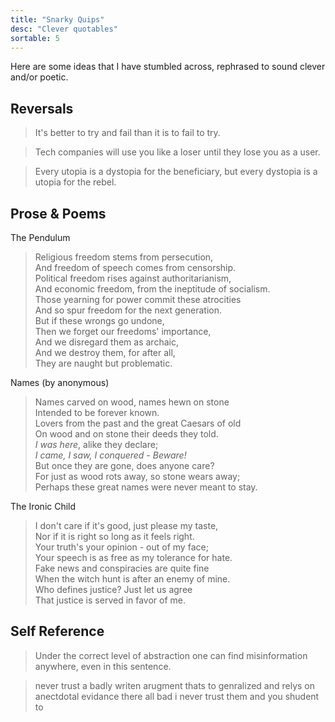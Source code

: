 ```yaml
---
title: "Snarky Quips"
desc: "Clever quotables"
sortable: 5
---
```


Here are some ideas that I have stumbled across, rephrased to sound clever and/or poetic.

## Reversals

>It's better to try and fail than it is to fail to try.

>Tech companies will use you like a loser until they lose you as a user.

>Every utopia is a dystopia for the beneficiary, but every dystopia is a utopia for the rebel.

## Prose & Poems

The Pendulum  
>Religious freedom stems from persecution,  
>And freedom of speech comes from censorship.  
>Political freedom rises against authoritarianism,  
>And economic freedom, from the ineptitude of socialism.  
>Those yearning for power commit these atrocities  
>And so spur freedom for the next generation.  
>But if these wrongs go undone,  
>Then we forget our freedoms' importance,  
>And we disregard them as archaic,  
>And we destroy them, for after all,  
>They are naught but problematic.  

Names (by anonymous)  
>Names carved on wood, names hewn on stone  
>Intended to be forever known.  
>Lovers from the past and the great Caesars of old  
>On wood and on stone their deeds they told.  
>_I was here_, alike they declare;  
>_I came, I saw, I conquered - Beware!_  
>But once they are gone, does anyone care?  
>For just as wood rots away, so stone wears away;  
>Perhaps these great names were never meant to stay.  

The Ironic Child
>I don't care if it's good, just please my taste,  
>Nor if it is right so long as it feels right.  
>Your truth's your opinion - out of my face;  
>Your speech is as free as my tolerance for hate.  
>Fake news and conspiracies are quite fine  
>When the witch hunt is after an enemy of mine.  
>Who defines justice? Just let us agree  
>That justice is served in favor of me.  

## Self Reference

>Under the correct level of abstraction one can find misinformation anywhere, even in this sentence.

>never trust a badly writen arugment thats to genralized and relys on anectdotal evidance there all bad i never trust them and you shudent to
